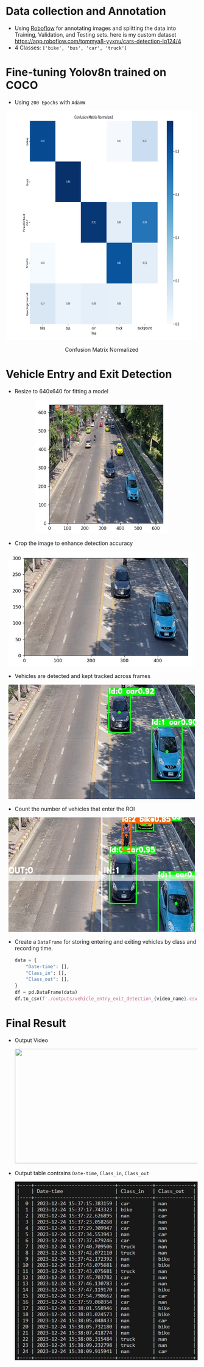 # Data collection and Annotation
- Using [Roboflow](https://roboflow.com/) for annotating images and splitting the data into Training, Validation, and Testing sets.
here is my custom dataset https://app.roboflow.com/tommya8-yyxnu/cars-detection-lq124/4
- 4 Classes: `['bike', 'bus', 'car', 'truck']`
#
# Fine-tuning Yolov8n trained on COCO
- Using `200 Epochs` with `AdamW`

<p align="center">
<img src="https://github.com/tommyA8/Vehicle_Entry_Exit_Detection/blob/main/yolov8n_custom_model/runs_datasetv4/detect/train2/confusion_matrix_normalized.png?raw=true" width="700" height="600"/>
<p align="center">Confusion Matrix Normalized

# Vehicle Entry and Exit Detection
- Resize to 640x640 for fitting a model 
<p align="center">
<img src="https://github.com/tommyA8/Vehicle_Entry_Exit_Detection/blob/main/images/resize.jpeg?raw=true" width="350" height="350"/>

- Crop the image to enhance detection accuracy
<p align="center">
<img src="https://github.com/tommyA8/Vehicle_Entry_Exit_Detection/blob/main/images/crop.jpeg?raw=true" width="490" height="300"/>

- Vehicles are detected and kept tracked across frames
<p align="center">
<img src="https://github.com/tommyA8/Vehicle_Entry_Exit_Detection/blob/main/images/detected_tracked.jpeg?raw=true" width="490" height="300"/>

- Count the number of vehicles that enter the ROI
<p align="center">
<img src="https://github.com/tommyA8/Vehicle_Entry_Exit_Detection/blob/main/images/counting.jpeg?raw=true" width="490" height="300"/>

- Create a `DataFrame` for storing entering and exiting vehicles by class and recording time.
    ```python
    data = {
        "Date-time": [],
        "Class_in": [],
        "Class_out": [],
    }
    df = pd.DataFrame(data)
    df.to_csv(f'./outputs/vehicle_entry_exit_detection_{video_name}.csv', index=False)
    ```
# Final Result
- Output Video
    <p align="center">
    <img src="https://github.com/tommyA8/Vehicle_Entry_Exit_Detection/blob/main/outputs/OUTPUT_IMG_4598_GIF.gif?raw=true" width="490" height="300"/>

- Output table contrains `Date-time`, `Class_in`, `Class_out`
    <p align="center">
    <img src="https://github.com/tommyA8/Vehicle_Entry_Exit_Detection/blob/main/outputs/OUTPUT_TABLE_IMG_4498.jpg?raw=true"/>
